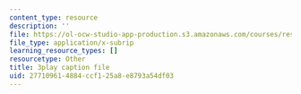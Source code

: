 ```yaml
---
content_type: resource
description: ''
file: https://ol-ocw-studio-app-production.s3.amazonaws.com/courses/res-18-009-learn-differential-equations-up-close-with-gilbert-strang-and-cleve-moler-fall-2015/277109614884ccf125a8e8793a54df03_0hx59wYpFyY.srt
file_type: application/x-subrip
learning_resource_types: []
resourcetype: Other
title: 3play caption file
uid: 27710961-4884-ccf1-25a8-e8793a54df03
---
```

